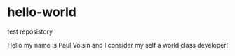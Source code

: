 # hello-world
test reposistory

Hello my name is Paul Voisin and I consider my self a world class developer!
